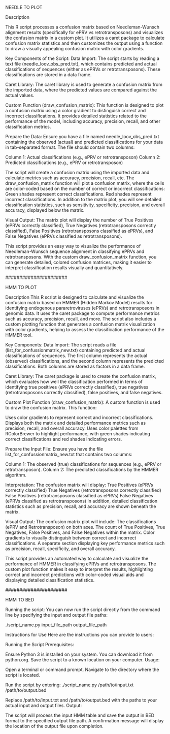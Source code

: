 NEEDLE TO PLOT

Description

This R script processes a confusion matrix based on Needleman-Wunsch alignment results (specifically for ePRV vs retrotransposons) and visualizes the confusion matrix in a custom plot. It utilizes a caret package to calculate confusion matrix statistics and then customizes the output using a function to draw a visually appealing confusion matrix with color gradients.

Key Components of the Script:
Data Import: The script starts by reading a text file (needle_loov_obs_pred.txt), which contains predicted and actual classifications of sequences (either as ePRVs or retrotransposons). These classifications are stored in a data frame.

Caret Library: The caret library is used to generate a confusion matrix from the imported data, where the predicted values are compared against the actual values.

Custom Function (draw_confusion_matrix): This function is designed to plot a confusion matrix using a color gradient to distinguish correct and incorrect classifications. It provides detailed statistics related to the performance of the model, including accuracy, precision, recall, and other classification metrics.

Prepare the Data: Ensure you have a file named needle_loov_obs_pred.txt containing the observed (actual) and predicted classifications for your data in tab-separated format. The file should contain two columns:

Column 1: Actual classifications (e.g., ePRV or retrotransposon)
Column 2: Predicted classifications (e.g., ePRV or retrotransposon)

The script will create a confusion matrix using the imported data and calculate metrics such as accuracy, precision, recall, etc.
The draw_confusion_matrix function will plot a confusion matrix, where the cells are color-coded based on the number of correct or incorrect classifications:
Green shades represent correct classifications.
Red shades represent incorrect classifications.
In addition to the matrix plot, you will see detailed classification statistics, such as sensitivity, specificity, precision, and overall accuracy, displayed below the matrix.

Visual Output: The matrix plot will display the number of True Positives (ePRVs correctly classified), True Negatives (retrotransposons correctly classified), False Positives (retrotransposons classified as ePRVs), and False Negatives (ePRVs classified as retrotransposons).

This script provides an easy way to visualize the performance of Needleman-Wunsch sequence alignment in classifying ePRVs and retrotransposons. With the custom draw_confusion_matrix function, you can generate detailed, colored confusion matrices, making it easier to interpret classification results visually and quantitatively.

######################

HMM TO PLOT

Description
This R script is designed to calculate and visualize the confusion matrix based on HMMER (Hidden Markov Model) results for identifying endogenous pararetroviruses (ePRVs) and retrotransposons in genomic data. It uses the caret package to compute performance metrics such as accuracy, precision, recall, and more. The script also includes a custom plotting function that generates a confusion matrix visualization with color gradients, helping to assess the classification performance of the HMMER tool.

Key Components:
Data Import: The script reads a file (list_for_confussionmatrix_new.txt) containing predicted and actual classifications of sequences. The first column represents the actual (observed) classifications, and the second column represents the predicted classifications. Both columns are stored as factors in a data frame.

Caret Library: The caret package is used to create the confusion matrix, which evaluates how well the classification performed in terms of identifying true positives (ePRVs correctly classified), true negatives (retrotransposons correctly classified), false positives, and false negatives.

Custom Plot Function (draw_confusion_matrix): A custom function is used to draw the confusion matrix. This function:

Uses color gradients to represent correct and incorrect classifications.
Displays both the matrix and detailed performance metrics such as precision, recall, and overall accuracy.
Uses color palettes from RColorBrewer to highlight performance, with green shades indicating correct classifications and red shades indicating errors.

Prepare the Input File: Ensure you have the file list_for_confussionmatrix_new.txt that contains two columns:

Column 1: The observed (true) classifications for sequences (e.g., ePRV or retrotransposon).
Column 2: The predicted classifications by the HMMER algorithm.

Interpretation:
The confusion matrix will display:
True Positives (ePRVs correctly classified)
True Negatives (retrotransposons correctly classified)
False Positives (retrotransposons classified as ePRVs)
False Negatives (ePRVs classified as retrotransposons)
In addition, detailed classification statistics such as precision, recall, and accuracy are shown beneath the matrix.

Visual Output:
The confusion matrix plot will include:
The classifications (ePRV and Retrotransposon) on both axes.
The count of True Positives, True Negatives, False Positives, and False Negatives within the matrix.
Color gradients to visually distinguish between correct and incorrect classifications.
A separate section displaying key performance metrics such as precision, recall, specificity, and overall accuracy.

This script provides an automated way to calculate and visualize the performance of HMMER in classifying ePRVs and retrotransposons. The custom plot function makes it easy to interpret the results, highlighting correct and incorrect predictions with color-coded visual aids and displaying detailed classification statistics.

######################

HMM TO BED

Running the script:
You can now run the script directly from the command line by specifying the input and output file paths:

./script_name.py input_file_path output_file_path

Instructions for Use
Here are the instructions you can provide to users:

Running the Script
Prerequisites:

Ensure Python 3 is installed on your system. You can download it from python.org.
Save the script to a known location on your computer.
Usage:

Open a terminal or command prompt.
Navigate to the directory where the script is located.

Run the script by entering:
./script_name.py /path/to/input.txt /path/to/output.bed

Replace /path/to/input.txt and /path/to/output.bed with the paths to your actual input and output files.
Output:

The script will process the input HMM table and save the output in BED format to the specified output file path.
A confirmation message will display the location of the output file upon completion.
